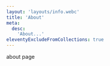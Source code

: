 ```yaml
---
layout: 'layouts/info.webc'
title: 'About'
meta:
  desc:
    'About...'
eleventyExcludeFromCollections: true
---
```


about page